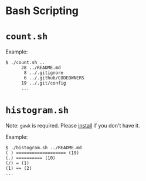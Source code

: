 Bash Scripting
==


# `count.sh`
Example:
```
$ ./count.sh ..
      28 ../README.md
       8 ../.gitignore
       6 ../.github/CODEOWNERS
      19 ../.git/config
      ...
```

# `histogram.sh`
Note: `gawk` is required. Please [install](https://www.gnu.org/software/gawk/manual/html_node/Installation.html) if you don't have it.

Example:
```
$ ./histogram.sh ../README.md
( ) =================== (19)
(.) ========== (10)
(/) = (1)
(1) == (2)
...

```
